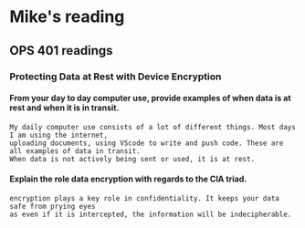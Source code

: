 # Mike's reading

## OPS 401 readings

### Protecting Data at Rest with Device Encryption

#### From your day to day computer use, provide examples of when data is at rest and when it is in transit.
    My daily computer use consists of a lot of different things. Most days I am using the internet,
    uploading documents, using VScode to write and push code. These are all examples of data in transit.
    When data is not actively being sent or used, it is at rest.
#### Explain the role data encryption with regards to the CIA triad.
    encryption plays a key role in confidentiality. It keeps your data safe from prying eyes
    as even if it is intercepted, the information will be indecipherable. 